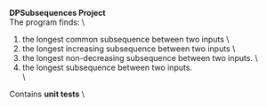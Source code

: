 **DPSubsequences Project** \
The program finds: \
  1. the longest common subsequence between two inputs \
  2. the longest increasing subsequence between two inputs \
  3. the longest non-decreasing subsequence between two inputs. \
  4. the longest subsequence between two inputs.\
\

Contains **unit tests** \
